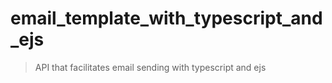 # email_template_with_typescript_and_ejs

> API that facilitates email sending with typescript and ejs
